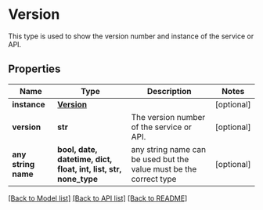 # Version

This type is used to show the version number and instance of the service or API.

## Properties
Name | Type | Description | Notes
------------ | ------------- | ------------- | -------------
**instance** | [**Version**](Version.md) |  | [optional] 
**version** | **str** | The version number of the service or API. | [optional] 
**any string name** | **bool, date, datetime, dict, float, int, list, str, none_type** | any string name can be used but the value must be the correct type | [optional]

[[Back to Model list]](../README.md#documentation-for-models) [[Back to API list]](../README.md#documentation-for-api-endpoints) [[Back to README]](../README.md)


